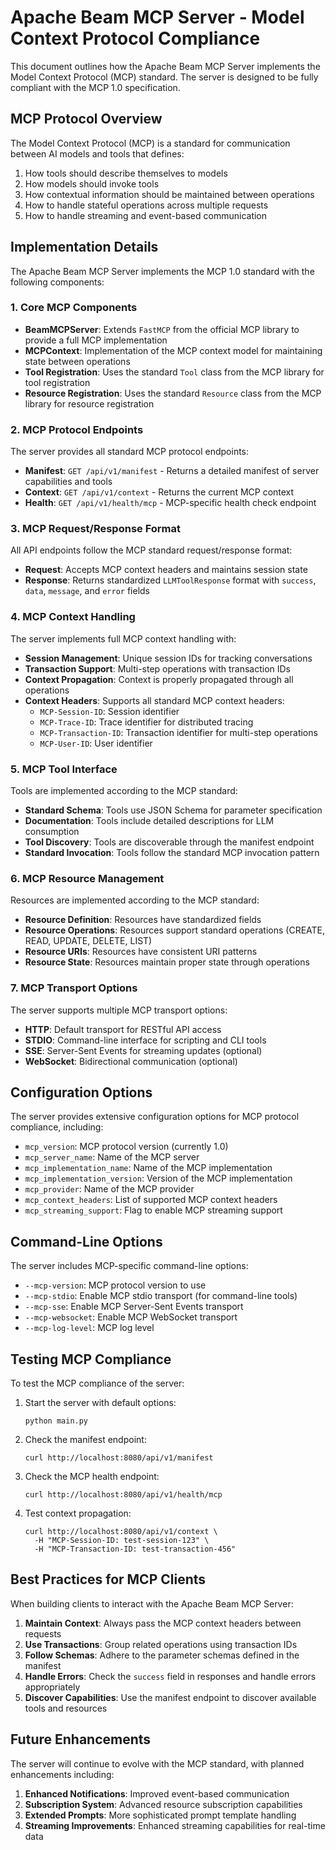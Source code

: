 # Apache Beam MCP Server - Model Context Protocol Compliance

This document outlines how the Apache Beam MCP Server implements the Model Context Protocol (MCP) standard. The server is designed to be fully compliant with the MCP 1.0 specification.

## MCP Protocol Overview

The Model Context Protocol (MCP) is a standard for communication between AI models and tools that defines:

1. How tools should describe themselves to models
2. How models should invoke tools
3. How contextual information should be maintained between operations
4. How to handle stateful operations across multiple requests
5. How to handle streaming and event-based communication

## Implementation Details

The Apache Beam MCP Server implements the MCP 1.0 standard with the following components:

### 1. Core MCP Components

- **BeamMCPServer**: Extends `FastMCP` from the official MCP library to provide a full MCP implementation
- **MCPContext**: Implementation of the MCP context model for maintaining state between operations
- **Tool Registration**: Uses the standard `Tool` class from the MCP library for tool registration
- **Resource Registration**: Uses the standard `Resource` class from the MCP library for resource registration

### 2. MCP Protocol Endpoints

The server provides all standard MCP protocol endpoints:

- **Manifest**: `GET /api/v1/manifest` - Returns a detailed manifest of server capabilities and tools
- **Context**: `GET /api/v1/context` - Returns the current MCP context
- **Health**: `GET /api/v1/health/mcp` - MCP-specific health check endpoint

### 3. MCP Request/Response Format

All API endpoints follow the MCP standard request/response format:

- **Request**: Accepts MCP context headers and maintains session state
- **Response**: Returns standardized `LLMToolResponse` format with `success`, `data`, `message`, and `error` fields

### 4. MCP Context Handling

The server implements full MCP context handling with:

- **Session Management**: Unique session IDs for tracking conversations
- **Transaction Support**: Multi-step operations with transaction IDs
- **Context Propagation**: Context is properly propagated through all operations
- **Context Headers**: Supports all standard MCP context headers:
  - `MCP-Session-ID`: Session identifier
  - `MCP-Trace-ID`: Trace identifier for distributed tracing
  - `MCP-Transaction-ID`: Transaction identifier for multi-step operations
  - `MCP-User-ID`: User identifier

### 5. MCP Tool Interface

Tools are implemented according to the MCP standard:

- **Standard Schema**: Tools use JSON Schema for parameter specification
- **Documentation**: Tools include detailed descriptions for LLM consumption
- **Tool Discovery**: Tools are discoverable through the manifest endpoint
- **Standard Invocation**: Tools follow the standard MCP invocation pattern

### 6. MCP Resource Management

Resources are implemented according to the MCP standard:

- **Resource Definition**: Resources have standardized fields
- **Resource Operations**: Resources support standard operations (CREATE, READ, UPDATE, DELETE, LIST)
- **Resource URIs**: Resources have consistent URI patterns
- **Resource State**: Resources maintain proper state through operations

### 7. MCP Transport Options

The server supports multiple MCP transport options:

- **HTTP**: Default transport for RESTful API access
- **STDIO**: Command-line interface for scripting and CLI tools
- **SSE**: Server-Sent Events for streaming updates (optional)
- **WebSocket**: Bidirectional communication (optional)

## Configuration Options

The server provides extensive configuration options for MCP protocol compliance, including:

- `mcp_version`: MCP protocol version (currently 1.0)
- `mcp_server_name`: Name of the MCP server
- `mcp_implementation_name`: Name of the MCP implementation
- `mcp_implementation_version`: Version of the MCP implementation
- `mcp_provider`: Name of the MCP provider
- `mcp_context_headers`: List of supported MCP context headers
- `mcp_streaming_support`: Flag to enable MCP streaming support

## Command-Line Options

The server includes MCP-specific command-line options:

- `--mcp-version`: MCP protocol version to use
- `--mcp-stdio`: Enable MCP stdio transport (for command-line tools)
- `--mcp-sse`: Enable MCP Server-Sent Events transport
- `--mcp-websocket`: Enable MCP WebSocket transport
- `--mcp-log-level`: MCP log level

## Testing MCP Compliance

To test the MCP compliance of the server:

1. Start the server with default options:
   ```
   python main.py
   ```

2. Check the manifest endpoint:
   ```
   curl http://localhost:8080/api/v1/manifest
   ```

3. Check the MCP health endpoint:
   ```
   curl http://localhost:8080/api/v1/health/mcp
   ```

4. Test context propagation:
   ```
   curl http://localhost:8080/api/v1/context \
     -H "MCP-Session-ID: test-session-123" \
     -H "MCP-Transaction-ID: test-transaction-456"
   ```

## Best Practices for MCP Clients

When building clients to interact with the Apache Beam MCP Server:

1. **Maintain Context**: Always pass the MCP context headers between requests
2. **Use Transactions**: Group related operations using transaction IDs
3. **Follow Schemas**: Adhere to the parameter schemas defined in the manifest
4. **Handle Errors**: Check the `success` field in responses and handle errors appropriately
5. **Discover Capabilities**: Use the manifest endpoint to discover available tools and resources

## Future Enhancements

The server will continue to evolve with the MCP standard, with planned enhancements including:

1. **Enhanced Notifications**: Improved event-based communication
2. **Subscription System**: Advanced resource subscription capabilities
3. **Extended Prompts**: More sophisticated prompt template handling
4. **Streaming Improvements**: Enhanced streaming capabilities for real-time data 